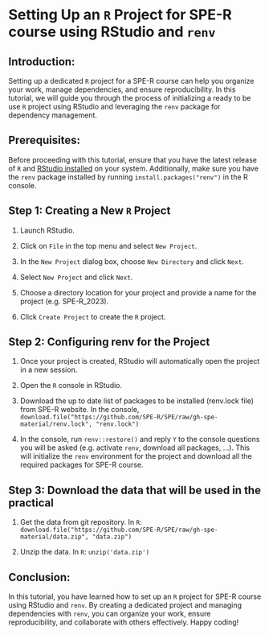 Setting Up an `R` Project for SPE-R course using RStudio and `renv`
=====================

## Introduction:

Setting up a dedicated `R` project for a SPE-R course can help you organize your work, manage dependencies, and ensure reproducibility. In this tutorial, we will guide you through the process of initializing a ready to be use `R` project using RStudio and leveraging the `renv` package for dependency management.

## Prerequisites:

Before proceeding with this tutorial, ensure that you have the latest release of `R` and [RStudio installed](https://posit.co/download/rstudio-desktop/)  on your system. Additionally, make sure you have the `renv` package installed by running `install.packages("renv")` in the R console.

## Step 1: Creating a New `R` Project

1. Launch RStudio.

2. Click on `File` in the top menu and select `New Project`.

3. In the `New Project` dialog box, choose `New Directory` and click `Next`.

4. Select `New Project` and click `Next`.

5. Choose a directory location for your project and provide a name for the project (e.g. SPE-R_2023).

6. Click `Create Project` to create the `R` project.

## Step 2: Configuring renv for the Project

1. Once your project is created, RStudio will automatically open the project in a new session.

2. Open the `R` console in RStudio.

3. Download the up to date list of packages to be installed (renv.lock file) from SPE-R website. In the console, `download.file("https://github.com/SPE-R/SPE/raw/gh-spe-material/renv.lock", "renv.lock")`

4. In the console, run `renv::restore()` and reply `Y` to the console questions you will be asked (e.g. activate `renv`, download all packages, ...). This will initialize the `renv` environment for the project and download all the required packages for SPE-R course.

## Step 3: Download the data that will be used in the practical

1. Get the data from git repository. In `R`: `download.file("https://github.com/SPE-R/SPE/raw/gh-spe-material/data.zip", "data.zip")`

2. Unzip the data. In `R`: `unzip('data.zip')`


## Conclusion:

In this tutorial, you have learned how to set up an `R` project for SPE-R course using RStudio and `renv`. By creating a dedicated project and managing dependencies with `renv`, you can organize your work, ensure reproducibility, and collaborate with others effectively. Happy coding!

